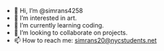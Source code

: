 - 👋 Hi, I’m @simrans4258
- 👀 I’m interested in art.
- 🌱 I’m currently learning coding.
- 💞️ I’m looking to collaborate on projects.
- 📫 How to reach me: simrans20@nycstudents.net

<!---
simrans4258/simrans4258 is a ✨ special ✨ repository because its `README.md` (this file) appears on your GitHub profile.
You can click the Preview link to take a look at your changes.
--->
